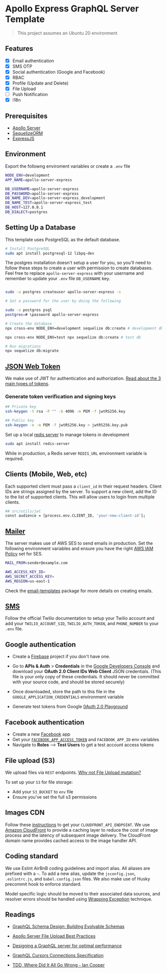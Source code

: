 # Apollo Express GraphQL Server Template

> This project assumes an Ubuntu 20 environment

## Features

- [x] Email authentication
- [x] SMS OTP
- [x] Social authentication (Google and Facebook)
- [x] RBAC
- [x] Profile (Update and Delete)
- [x] File Upload
- [ ] Push Notification
- [x] i18n

## Prerequisites

- [Apollo Server](https://www.apollographql.com/docs/apollo-server/)
- [SequelizeORM](https://sequelize.org/master/manual/migrations.html)
- [ExpressJS](https://expressjs.com/)

## Environment

Export the followng enviroment variables or create a `.env` file

```sh
NODE_ENV=development
APP_NAME=apollo-server-express

DB_USERNAME=apollo-server-express
DB_PASSWORD=apollo-server-express
DB_NAME_DEV=apollo-server-express_development
DB_NAME_TEST=apollo-server-express_test
DB_HOST=127.0.0.1
DB_DIALECT=postgres
```

## Setting Up a Database

This template uses PostgreSQL as the default database.

```sh
# Install PostgreSQL
sudo apt install postgresql-12 libpq-dev
```

The postgres installation doesn't setup a user for you, so you'll need to follow these steps to create a user with permission to create databases. Feel free to replace `apollo-server-express` with your username and remember to update your `.env` file `DB_USERNAME` key.

```sh

sudo -u postgres createuser apollo-server-express -s

# Set a password for the user by doing the following

sudo -u postgres psql
postgres=# \password apollo-server-express

# Create the database
npx cross-env NODE_ENV=development sequelize db:create # development db

npx cross-env NODE_ENV=test npx sequelize db:create # test db

# Run migrations
npx sequelize db:migrate
```

## [JSON Web Token](https://github.com/auth0/node-jsonwebtoken#readme)

We make use of JWT for authentication and authorization. [Read about the 3 main types of tokens](https://auth0.com/blog/refresh-tokens-what-are-they-and-when-to-use-them/).

### Generate token verification and signing keys

```sh
## Private key
ssh-keygen -t rsa -P "" -b 4096 -m PEM -f jwtRS256.key

## Public key
ssh-keygen -e -m PEM -f jwtRS256.key > jwtRS256.key.pub
```

Set up a local [redis server](https://redis.io/download#from-the-official-ubuntu-ppa) to manage tokens in development

```sh
sudo apt install redis-server
```

While in production, a Redis server `REDIS_URL` environment variable is required.

## Clients (Mobile, Web, etc)

Each supported client must pass a `client_id` in their request headers. Client IDs are strings assigned by the server. To support a new client, add the ID to the list of supported clients. This will allow users to login from multiple clients.

```sh
## src/utils/jwt
const audience = [process.env.CLIENT_ID, 'your-new-client-id'];
```

## [Mailer](https://nodemailer.com/transports/ses/)

The server makes use of AWS SES to send emails in production. Set the following environment variables and ensure you have the right [AWS IAM Policy](https://nodemailer.com/transports/ses/#example-3) set for SES.

```sh
MAIL_FROM=sender@example.com

AWS_ACCESS_KEY_ID=
AWS_SECRET_ACCESS_KEY=
AWS_REGION=us-east-1
```

Check the [email-templates](https://github.com/forwardemail/email-templates) package for more details on creating emails.

## [SMS](https://www.twilio.com/docs/sms/quickstart/node)

Follow the official Twilio documentation to setup your Twilio account and add your `TWILIO_ACCOUNT_SID`, `TWILIO_AUTH_TOKEN`, and `PHONE_NUMBER` to your `.env` file.

## Google authentication

- Create a [Firebase](https://console.firebase.google.com) project if you don't have one.

- Go to **APIs & Auth** > **Credentials** in the [Google Developers Console](https://console.cloud.google.com/) and download your **OAuth 2.0 Client IDs Web Client** JSON credentials. (This file is your only copy of these credentials. It should never be committed with your source code, and should be stored securely)

- Once downloaded, store the path to this file in the `GOOGLE_APPLICATION_CREDENTIALS` environment variable

- Generate test tokens from Google [0Auth 2.0 Playground](https://developers.google.com/oauthplayground/)

## Facebook authentication

- Create a new [Facebook](https://developers.facebook.com/) app
- Get your [`FACEBOOK_APP_ACCESS_TOKEN`](https://developers.facebook.com/tools/access_token/) and `FACEBOOK_APP_ID` env variables
- Navigate to **Roles** ⟶ **Test Users** to get a test account access tokens

## File upload (S3)

We upload files via `REST` endpoints. [Why not File Upload mutation?](https://www.apollographql.com/blog/backend/file-uploads/file-upload-best-practices/)

To set up your `S3` for file storage:

- Add your `S3_BUCKET` to `env` file
- Ensure you've set the full s3 permissions

## Images CDN

Follow these [instructions](https://aws.amazon.com/solutions/implementations/serverless-image-handler/) to get your `CLOUDFRONT_API_ENDPOINT`. We use [Amazon CloudFront](https://aws.amazon.com/cloudfront/) to provide a caching layer to reduce the cost of image process and the latency of subsequent image delivery. The CloudFront domain name provides cached access to the image handler API.

## Coding standard

We use Eslint AirBnB coding guidelines and import alias. All aliases are prefixed with a `~`. To add a new alias, update the `jsconfig.json`, `.eslintrc.js`, and `babel.config.json` files. We also make use of Husky precommit hook to enforce standard.

Model specific logic should be moved to their associated data sources, and resolver errors should be handled using [Wrapping Exception](https://javascript.info/custom-errors) technique.

## Readings

- [GraphQL Schema Design: Building Evolvable Schemas](https://www.apollographql.com/blog/backend/schema-design/graphql-building-evolvable-schemas/)

- [Apollo Server File Upload Best Practices](https://www.apollographql.com/blog/backend/file-uploads/file-upload-best-practices/)

- [Designing a GraphQL server for optimal performance](https://blog.logrocket.com/designing-graphql-server-optimal-performance/)

- [GraphQL Cursors Connections Specification](https://relay.dev/graphql/connections.htm)

- [TDD, Where Did It All Go Wrong - Ian Cooper](https://www.youtube.com/watch?v=EZ05e7EMOLM&list=TLPQMjIwMTIwMjJnzh0h4NGjEg&index=2)
